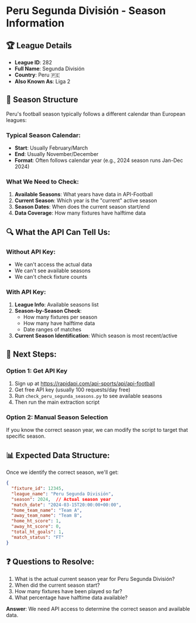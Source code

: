# Peru Segunda División - Season Information

## 🏆 League Details
- **League ID**: 282
- **Full Name**: Segunda División
- **Country**: Peru 🇵🇪
- **Also Known As**: Liga 2

## 📅 Season Structure
Peru's football season typically follows a different calendar than European leagues:

### Typical Season Calendar:
- **Start**: Usually February/March
- **End**: Usually November/December
- **Format**: Often follows calendar year (e.g., 2024 season runs Jan-Dec 2024)

### What We Need to Check:
1. **Available Seasons**: What years have data in API-Football
2. **Current Season**: Which year is the "current" active season
3. **Season Dates**: When does the current season start/end
4. **Data Coverage**: How many fixtures have halftime data

## 🔍 What the API Can Tell Us:

### Without API Key:
- We can't access the actual data
- We can't see available seasons
- We can't check fixture counts

### With API Key:
1. **League Info**: Available seasons list
2. **Season-by-Season Check**: 
   - How many fixtures per season
   - How many have halftime data
   - Date ranges of matches
3. **Current Season Identification**: Which season is most recent/active

## 🎯 Next Steps:

### Option 1: Get API Key
1. Sign up at https://rapidapi.com/api-sports/api/api-football
2. Get free API key (usually 100 requests/day free)
3. Run `check_peru_segunda_seasons.py` to see available seasons
4. Then run the main extraction script

### Option 2: Manual Season Selection
If you know the correct season year, we can modify the script to target that specific season.

## 📊 Expected Data Structure:
Once we identify the correct season, we'll get:
```json
{
  "fixture_id": 12345,
  "league_name": "Peru Segunda División",
  "season": 2024,  // Actual season year
  "match_date": "2024-03-15T20:00:00+00:00",
  "home_team_name": "Team A",
  "away_team_name": "Team B",
  "home_ht_score": 1,
  "away_ht_score": 0,
  "total_ht_goals": 1,
  "match_status": "FT"
}
```

## ❓ Questions to Resolve:
1. What is the actual current season year for Peru Segunda División?
2. When did the current season start?
3. How many fixtures have been played so far?
4. What percentage have halftime data available?

**Answer**: We need API access to determine the correct season and available data.

